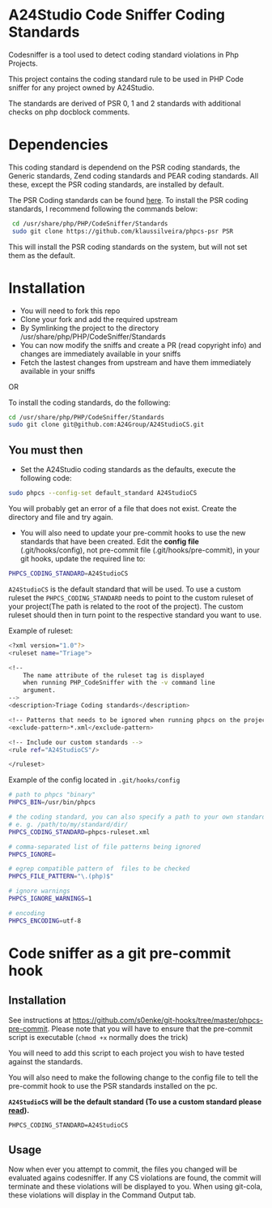 # A24Studio Code Sniffer Coding Standards

Codesniffer is a tool used to detect coding standard violations in Php Projects. 

This project contains the coding standard rule to be used in PHP Code sniffer for any
project owned by A24Studio.

The standards are derived of PSR 0, 1 and 2 standards with additional checks on php docblock
comments.

# Dependencies

This coding standard is dependend on the PSR coding standards, the Generic standards, Zend coding standards
and PEAR coding standards. All these, except the PSR coding standards, are installed by default.

The PSR Coding standards can be found [here](git://github.com/klaussilveira/phpcs-psr.git). To install the PSR coding standards, I recommend following the commands below:
```bash
 cd /usr/share/php/PHP/CodeSniffer/Standards
 sudo git clone https://github.com/klaussilveira/phpcs-psr PSR
```
This will install the PSR coding standards on the system, but will not set them as the default.

# Installation
 * You will need to fork this repo
 * Clone your fork and add the required upstream
 * By Symlinking the project to the directory /usr/share/php/PHP/CodeSniffer/Standards
  * You can now modify the sniffs and create a PR (read copyright info) and changes are immediately available in your sniffs
  * Fetch the lastest changes from upstream and have them immediately available in your sniffs 

OR

To install the coding standards, do the following:
```bash
cd /usr/share/php/PHP/CodeSniffer/Standards
sudo git clone git@github.com:A24Group/A24StudioCS.git
```
## You must then
 * Set the A24Studio coding standards as the defaults, execute the following code:

```bash
sudo phpcs --config-set default_standard A24StudioCS
```
You will probably get an error of a file that does not exist.  Create the directory and file and try again.

 * You will also need to update your pre-commit hooks to use the new standards that have been created.
 Edit the **config file** (.git/hooks/config), not pre-commit file (.git/hooks/pre-commit), in your git hooks, update the required line to:

```bash
PHPCS_CODING_STANDARD=A24StudioCS
```

`A24StudioCS` is the default standard that will be used. To use a custom ruleset the `PHPCS_CODING_STANDARD`
needs to point to the custom ruleset of your project(The path is related to the root of the project). The custom ruleset should then in turn point to the respective standard you want to use.

Example of ruleset:
```bash
<?xml version="1.0"?>
<ruleset name="Triage">

<!--
    The name attribute of the ruleset tag is displayed
    when running PHP_CodeSniffer with the -v command line
    argument.
-->
<description>Triage Coding standards</description>

<!-- Patterns that needs to be ignored when running phpcs on the project. -->
<exclude-pattern>*.xml</exclude-pattern>

<!-- Include our custom standards -->
<rule ref="A24StudioCS"/>

</ruleset>
```
Example of the config located in `.git/hooks/config`

```bash
# path to phpcs "binary"
PHPCS_BIN=/usr/bin/phpcs

# the coding standard, you can also specify a path to your own standard here 
# e. g. /path/to/my/standard/dir/
PHPCS_CODING_STANDARD=phpcs-ruleset.xml

# comma-separated list of file patterns being ignored
PHPCS_IGNORE=

# egrep compatible pattern of  files to be checked
PHPCS_FILE_PATTERN="\.(php)$"

# ignore warnings
PHPCS_IGNORE_WARNINGS=1

# encoding
PHPCS_ENCODING=utf-8
```
# Code sniffer as a git pre-commit hook

## Installation

See instructions at https://github.com/s0enke/git-hooks/tree/master/phpcs-pre-commit. Please note that you will have to ensure that the pre-commit script is executable (`chmod +x` normally does the trick)

You will need to add this script to each project you wish to have tested against the standards.

You will also need to make the following change to the config file to tell the pre-commit hook to use the PSR standards installed on the pc.

**`A24StudioCS` will be the default standard (To use a custom standard please [read](https://github.com/A24Group/A24StudioCS#you-must-then)).**

```
PHPCS_CODING_STANDARD=A24StudioCS
```

## Usage

Now when ever you attempt to commit, the files you changed will be evaluated agains codesniffer. If any CS violations are found, the commit will terminate and these violations will be displayed to you. When using git-cola, these violations will display in the Command Output tab.
